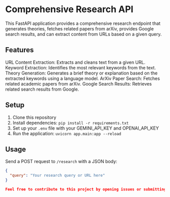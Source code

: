 # Comprehensive Research API

This FastAPI application provides a comprehensive research endpoint that generates theories, fetches related papers from arXiv, provides Google search results, and can extract content from URLs based on a given query.

## Features
URL Content Extraction: Extracts and cleans text from a given URL.
Keyword Extraction: Identifies the most relevant keywords from the text.
Theory Generation: Generates a brief theory or explanation based on the extracted keywords using a language model.
ArXiv Paper Search: Fetches related academic papers from arXiv.
Google Search Results: Retrieves related search results from Google.

## Setup

1. Clone this repository
2. Install dependencies: `pip install -r requirements.txt`
3. Set up your `.env` file with your GEMINI_API_KEY and OPENAI_API_KEY
4. Run the application: `uvicorn app.main:app --reload`

## Usage

Send a POST request to `/research` with a JSON body:

```json
{
  "query": "Your research query or URL here"
}

Feel free to contribute to this project by opening issues or submitting pull requests. For major changes, please open an issue first to discuss what you would like to change.